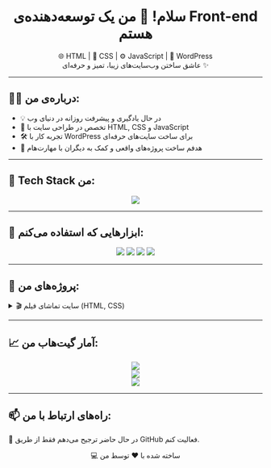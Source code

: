 
<h1 align="center">سلام! 👋 من یک توسعه‌دهنده‌ی Front-end هستم</h1>

<p align="center">
  🌐 HTML | 🎨 CSS | ⚙️ JavaScript | 🧩 WordPress<br>
  عاشق ساختن وب‌سایت‌های زیبا، تمیز و حرفه‌ای ✨
</p>

---

## 👨‍💻 درباره‌ی من:

- 💡 در حال یادگیری و پیشرفت روزانه در دنیای وب
- 🔧 تخصص در طراحی سایت با HTML, CSS و JavaScript
- 🛠️ تجربه کار با WordPress برای ساخت سایت‌های حرفه‌ای
- 🎯 هدفم ساخت پروژه‌های واقعی و کمک به دیگران با مهارت‌هام

---

## 🧰 Tech Stack من:

<p align="center">
  <img src="https://skillicons.dev/icons?i=html,css,js,wordpress,tailwind,bootstrap,react,vscode,github,git" />
</p>

---

## 🔧 ابزارهایی که استفاده می‌کنم:

<p align="center">
  <img src="https://img.shields.io/badge/Editor-VSCode-blue?logo=visualstudiocode&style=for-the-badge" />
  <img src="https://img.shields.io/badge/Design-Figma-red?logo=figma&style=for-the-badge" />
  <img src="https://img.shields.io/badge/Control-Git-orange?logo=git&style=for-the-badge" />
  <img src="https://img.shields.io/badge/Hosting-GitHubPages-darkgreen?logo=githubpages&style=for-the-badge" />
</p>

---

## 📂 پروژه‌های من:

<details>
<summary>🎬 سایت تماشای فیلم (HTML, CSS)</summary>
<ul>
  <li><a href="#">🔗 لینک پروژه</a></li>
  <li><a href="#">📦 سورس کد در گیت‌هاب</a></li>
</ul>
</details>

<!-- Add more projects similarly if available -->

---

## 📈 آمار گیت‌هاب من:

<p align="center">
  <img src="https://github-readme-stats.vercel.app/api?username=USERNAME&show_icons=true&theme=radical" /><br>
  <img src="https://github-readme-streak-stats.herokuapp.com/?user=USERNAME&theme=radical" /><br>
  <img src="https://github-readme-stats.vercel.app/api/top-langs/?username=USERNAME&layout=compact&theme=radical" />
</p>

---

## 📫 راه‌های ارتباط با من:

<p>
  💬 در حال حاضر ترجیح می‌دهم فقط از طریق GitHub فعالیت کنم.
</p>

<p align="center">
  💻 ساخته شده با ❤️ توسط من
</p>
